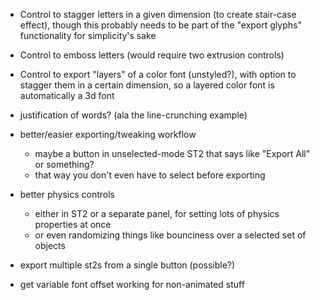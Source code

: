 - Control to stagger letters in a given dimension (to create stair-case effect), though this probably needs to be part of the "export glyphs" functionality for simplicity's sake

- Control to emboss letters (would require two extrusion controls)

- Control to export "layers" of a color font (unstyled?), with option to stagger them in a certain dimension, so a layered color font is automatically a 3d font

- justification of words? (ala the line-crunching example)


- better/easier exporting/tweaking workflow
    - maybe a button in unselected-mode ST2 that says like "Export All" or something?
    - that way you don't even have to select before exporting

- better physics controls
    - either in ST2 or a separate panel, for setting lots of physics properties at once
    - or even randomizing things like bounciness over a selected set of objects

- export multiple st2s from a single button (possible?)

- get variable font offset working for non-animated stuff